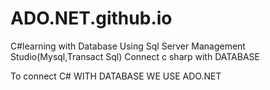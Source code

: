 # ADO.NET.github.io
C#learning with Database Using Sql Server Management Studio(Mysql,Transact Sql)
Connect c sharp with DATABASE

To connect C# WITH DATABASE WE USE ADO.NET

